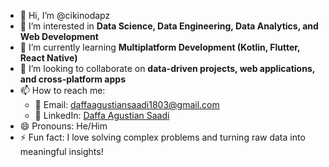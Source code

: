 - 👋 Hi, I’m @cikinodapz  
- 👀 I’m interested in **Data Science, Data Engineering, Data Analytics, and Web Development**  
- 🌱 I’m currently learning **Multiplatform Development (Kotlin, Flutter, React Native)**  
- 💞️ I’m looking to collaborate on **data-driven projects, web applications, and cross-platform apps**  
- 📫 How to reach me:  
  - 📧 Email: daffaagustiansaadi1803@gmail.com  
  - 🔗 LinkedIn: [Daffa Agustian Saadi](https://www.linkedin.com/in/daffa-agustian-61782224b/)  
- 😄 Pronouns: He/Him  
- ⚡ Fun fact: I love solving complex problems and turning raw data into meaningful insights!  


<!---
cikinodapz/cikinodapz is a ✨ special ✨ repository because its `README.md` (this file) appears on your GitHub profile.
You can click the Preview link to take a look at your changes.
--->
